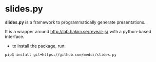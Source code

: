 # slides.py

**slides.py** is a framework to programmatically generate presentations.

It is a wrapper around http://lab.hakim.se/reveal-js/ with a python-based interface.

* to install the package, run:
````
pip3 install git+https://github.com/meduz/slides.py
````
